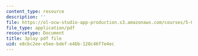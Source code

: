 ```yaml
---
content_type: resource
description: ''
file: https://ol-ocw-studio-app-production.s3.amazonaws.com/courses/5-08j-biological-chemistry-ii-spring-2016/e8cbc2eee5eebdefe4bb128c46f7e4ec_w4nmIfPJe9E.pdf
file_type: application/pdf
resourcetype: Document
title: 3play pdf file
uid: e8cbc2ee-e5ee-bdef-e4bb-128c46f7e4ec
---
```


